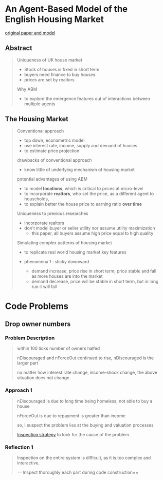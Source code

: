 # An Agent-Based Model of the English Housing Market

[original paper and model](http://cress.soc.surrey.ac.uk/housingmarket/ukhm.html) 

## Abstract

> Uniqueness of UK house market 
>
> - Stock of houses is fixed in short term
> - buyers need finance to buy houses 
> - prices are set by realtors 
>
> Why ABM
>
> - to explore the emergence features out of interactions between multiple agents 

## The Housing Market

> Conventional approach 
>
> - top down, econometric model 
> - use interest rate, income, supply and demand of houses 
> - to estimate price projection 
>
> drawbacks of conventional approach 
>
> - know little of underlying mechanism of housing market 
>
> potential advantages of using ABM 
>
> - to model **locations**, which is critical to prices at micro-level 
> - to incorporate **realtors**, who set the price, as a different agent to households, 
> - to explain better the house price to earning ratio **over time** 
>
> Uniqueness to previous researches 
>
> - incorporate realtors 
> - don't model buyer or seller utility nor assume utility maximization
>   - this paper, all buyers assume high price equal to high quality 
>
> Simulating complex patterns of housing market 
>
> - to replicate real world housing market key features 
>
> - phenomena 1 : sticky downward 
>
>   - demand increase, price rise in short term, price stable and fall as more houses are into the market 
>   - demand decrease, price will be stable in short term, but in long run it will fall 
>
>
>

# Code Problems 

## Drop owner numbers

### Problem Description

> within 100 ticks number of owners halfed
>
> nDiscouraged and nForceOut continued to rise, nDiscouraged is the larger part
>
> no matter how interest rate change, income-shock change, the above situation does not change 

### Approach 1

> nDiscouraged is due to long time being homeless, not able to buy a house 
>
> nForceOut is due to repayment is greater than income 
>
> so, I suspect the problem lies at the buying and valuation processes 
>
> [Inspection strategy](https://github.com/EmbraceLife/shendusuipian/blob/8aec0a6fa95307dfeeaf664218426cb3ce28099b/complexity_demos/Housing%20market%20in%20process#L693) to look for the cause of the problem

### Reflection 1

> Inspection on the entire system is difficult, as it is too complex and interactive. 
>
> ==Inspect thoroughly each part during code construction== 
